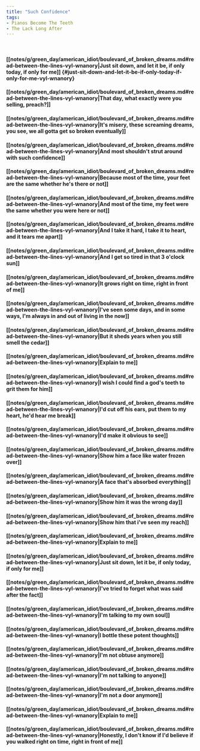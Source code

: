 ```yaml
---
title: "Such Confidence"
tags:
- Pianos Become The Teeth
- The Lack Long After
---
```

&nbsp;
#### [[notes/g/green_day/american_idiot/boulevard_of_broken_dreams.md#read-between-the-lines-vyl-wnanory|Just sit down, and let it be, if only today, if only for me]] {#just-sit-down-and-let-it-be-if-only-today-if-only-for-me-vyl-wnanory}
#### [[notes/g/green_day/american_idiot/boulevard_of_broken_dreams.md#read-between-the-lines-vyl-wnanory|That day, what exactly were you selling, preach?]]
#### [[notes/g/green_day/american_idiot/boulevard_of_broken_dreams.md#read-between-the-lines-vyl-wnanory|It's misery, these screaming dreams, you see, we all gotta get so broken eventually]]
#### [[notes/g/green_day/american_idiot/boulevard_of_broken_dreams.md#read-between-the-lines-vyl-wnanory|And most shouldn't strut around with such confidence]]
#### [[notes/g/green_day/american_idiot/boulevard_of_broken_dreams.md#read-between-the-lines-vyl-wnanory|Because most of the time, your feet are the same whether he's there or not]]
#### [[notes/g/green_day/american_idiot/boulevard_of_broken_dreams.md#read-between-the-lines-vyl-wnanory|And most of the time, my feet were the same whether you were here or not]]
#### [[notes/g/green_day/american_idiot/boulevard_of_broken_dreams.md#read-between-the-lines-vyl-wnanory|And I take it hard, I take it to heart, and it tears me apart]]
#### [[notes/g/green_day/american_idiot/boulevard_of_broken_dreams.md#read-between-the-lines-vyl-wnanory|And I get so tired in that 3 o'clock sun]]
#### [[notes/g/green_day/american_idiot/boulevard_of_broken_dreams.md#read-between-the-lines-vyl-wnanory|It grows right on time, right in front of me]]
#### [[notes/g/green_day/american_idiot/boulevard_of_broken_dreams.md#read-between-the-lines-vyl-wnanory|I've seen some days, and in some ways, I'm always in and out of living in the now]]
#### [[notes/g/green_day/american_idiot/boulevard_of_broken_dreams.md#read-between-the-lines-vyl-wnanory|But it sheds years when you still smell the cedar]]
#### [[notes/g/green_day/american_idiot/boulevard_of_broken_dreams.md#read-between-the-lines-vyl-wnanory|Explain to me]]
#### [[notes/g/green_day/american_idiot/boulevard_of_broken_dreams.md#read-between-the-lines-vyl-wnanory|I wish I could find a god's teeth to grit them for him]]
#### [[notes/g/green_day/american_idiot/boulevard_of_broken_dreams.md#read-between-the-lines-vyl-wnanory|I'd cut off his ears, put them to my heart, he'd hear me break]]
#### [[notes/g/green_day/american_idiot/boulevard_of_broken_dreams.md#read-between-the-lines-vyl-wnanory|I'd make it obvious to see]]
#### [[notes/g/green_day/american_idiot/boulevard_of_broken_dreams.md#read-between-the-lines-vyl-wnanory|Show him a face like water frozen over]]
#### [[notes/g/green_day/american_idiot/boulevard_of_broken_dreams.md#read-between-the-lines-vyl-wnanory|A face that's absorbed everything]]
#### [[notes/g/green_day/american_idiot/boulevard_of_broken_dreams.md#read-between-the-lines-vyl-wnanory|Show him it was the wrong day]]
#### [[notes/g/green_day/american_idiot/boulevard_of_broken_dreams.md#read-between-the-lines-vyl-wnanory|Show him that i've seen my reach]]
#### [[notes/g/green_day/american_idiot/boulevard_of_broken_dreams.md#read-between-the-lines-vyl-wnanory|Explain to me]]
#### [[notes/g/green_day/american_idiot/boulevard_of_broken_dreams.md#read-between-the-lines-vyl-wnanory|Just sit down, let it be, if only today, if only for me]]
#### [[notes/g/green_day/american_idiot/boulevard_of_broken_dreams.md#read-between-the-lines-vyl-wnanory|I've tried to forget what was said after the fact]]
#### [[notes/g/green_day/american_idiot/boulevard_of_broken_dreams.md#read-between-the-lines-vyl-wnanory|I'm talking to my own soul]]
#### [[notes/g/green_day/american_idiot/boulevard_of_broken_dreams.md#read-between-the-lines-vyl-wnanory|I bottle these potent thoughts]]
#### [[notes/g/green_day/american_idiot/boulevard_of_broken_dreams.md#read-between-the-lines-vyl-wnanory|I'm not obtuse anymore]]
#### [[notes/g/green_day/american_idiot/boulevard_of_broken_dreams.md#read-between-the-lines-vyl-wnanory|I'm not talking to anyone]]
#### [[notes/g/green_day/american_idiot/boulevard_of_broken_dreams.md#read-between-the-lines-vyl-wnanory|I'm not a door anymore]]
#### [[notes/g/green_day/american_idiot/boulevard_of_broken_dreams.md#read-between-the-lines-vyl-wnanory|Explain to me]]
#### [[notes/g/green_day/american_idiot/boulevard_of_broken_dreams.md#read-between-the-lines-vyl-wnanory|Honestly, I don't know if I'd believe if you walked right on time, right in front of me]]
